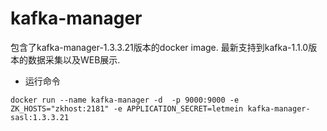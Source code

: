# kafka-manager

包含了kafka-manager-1.3.3.21版本的docker image.
最新支持到kafka-1.1.0版本的数据采集以及WEB展示.

+ 运行命令
```
docker run --name kafka-manager -d  -p 9000:9000 -e ZK_HOSTS="zkhost:2181" -e APPLICATION_SECRET=letmein kafka-manager-sasl:1.3.3.21
```
